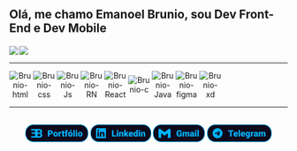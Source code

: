 ## Olá, me chamo Emanoel Brunio, sou Dev Front-End e Dev Mobile 

<div style="display: flex; gap: 2px; align-items: center;" align="center" >

  <a href="https://github.com/emanoelbrunio">
    <img align="center" height="180em" src="https://github-readme-stats.vercel.app/api?username=emanoelbrunio&show_icons=true&include_all_commits=true&count_private=true&bg_color=0E091B&title_color=00b2ff&text_color=ffffff&icon_color=ff2cdf&border_radius=15&border_color=00b2ff&count_private=true"/>
  </a>

  <a href="https://github.com/emanoelbrunio">
    <img align="center" height="180em" src="https://github-readme-stats.vercel.app/api/top-langs/?username=emanoelbrunio&layout=compact&langs_count=7&bg_color=0E091B&title_color=00b2ff&text_color=ffffff&icon_color=ff2cdf&border_radius=15&border_color=00b2ff&count_private=true"/>
  </a>
</div>

<hr>

<div style="display: flex; gap: 3px; align-items: center; flex-wrap: wrap; margin-top: 10px;" align="center">

<img align="center" alt="Brunio-html" heigth="30" width="40" src="https://cdn.jsdelivr.net/gh/devicons/devicon/icons/html5/html5-original.svg"/>

<img align="center" alt="Brunio-css" heigth="30" width="40" src="https://cdn.jsdelivr.net/gh/devicons/devicon/icons/css3/css3-original.svg"/>

<img align="center" alt="Brunio-Js" heigth="30" width="40" src="https://cdn.jsdelivr.net/gh/devicons/devicon/icons/javascript/javascript-original.svg"/>

<img align="center" alt="Brunio-RN" heigth="30" width="40" src="https://toppng.com/public/uploads/thumbnail/react-native-svg-transformer-allows-you-import-svg-aperture-science-innovators-logo-11562851994bz4gmmu3qd.png"/>

<img align="center" alt="Brunio-React" heigth="30" width="40" src="https://upload.wikimedia.org/wikipedia/commons/thumb/a/a7/React-icon.svg/2300px-React-icon.svg.png"/>

<img align="center" alt="Brunio-c"  heigth="30" width="40"  src="https://cdn.jsdelivr.net/gh/devicons/devicon/icons/c/c-original.svg"/>

<img align="center" alt="Brunio-Java"  heigth="30" width="40"  src="https://cdn.jsdelivr.net/gh/devicons/devicon/icons/java/java-original.svg"/>

<img align="center" alt="Brunio-figma" heigth="30" width="40" src="https://cdn.jsdelivr.net/gh/devicons/devicon/icons/figma/figma-original.svg"/>

<img align="center" alt="Brunio-xd" heigth="30" width="40" src="https://cdn.jsdelivr.net/gh/devicons/devicon/icons/xd/xd-plain.svg"/>

</div>

<hr>

</br>
<div align="center">
<a href="https://emanoelbrunio.vercel.app/" target="_blank"><img src="imagens_readme/port.png" target="_blank"></a>
<a href="https://www.linkedin.com/in/emanoel-brunio-santana-silva/" target="_blank"><img src="imagens_readme/linkedin.png" target="_blank"></a>
<a href="mailto:emanoelbrunio@gmail.com" target="_blank"><img src="imagens_readme/gmail.png" target="_blank"></a>
<a href="https://t.me/emanoelbrunio" target="_blank"><img src="imagens_readme/telegram.png" target="_blank"></a>
</div>


